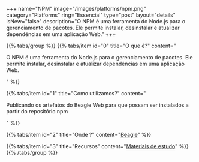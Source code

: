 +++
name="NPM"
image="/images/platforms/npm.png"
category="Platforms"
ring="Essencial"
type="post"
layout="details"
isNew="false"
description="O NPM é uma ferramenta do Node.js para o gerenciamento de pacotes. Ele permite instalar, desinstalar e atualizar dependências em uma aplicação Web."
+++

{{% tabs/group %}}
  {{% tabs/item id="0" title="O que é?" content="<p>O NPM é uma ferramenta do Node.js para o gerenciamento de pacotes. Ele permite instalar, desinstalar e atualizar dependências em uma aplicação Web.</p>" %}}

  {{% tabs/item id="1" title="Como utilizamos?" content="<p>Publicando os artefatos do Beagle Web para que possam ser instalados a partir do repositório npm</p>" %}}

  {{% tabs/item id="2" title="Onde ?" content="<a href='https://usebeagle.io/' target='_blank'>Beagle</a>" %}}

  {{% tabs/item id="3" title="Recursos" content="<a href='https://www.npmjs.com/' target='_blank'>Materiais de estudo</a>" %}}
{{% /tabs/group %}}
